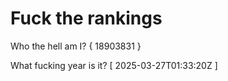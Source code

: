 # Fuck the rankings

Who the hell am I?
{ 18903831 }

What fucking year is it?
[ 2025-03-27T01:33:20Z ]
